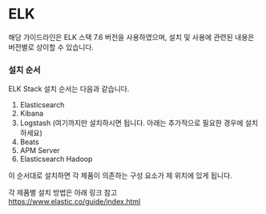 
# ELK

해당 가이드라인은 ELK 스택 7.6 버전을 사용하였으며, 설치 및 사용에 관련된 내용은 버전별로 상이할 수 있습니다.

### 설치 순서

ELK Stack 설치 순서는 다음과 같습니다.

1. Elasticsearch
2. Kibana
3. Logstash (여기까지만 설치하시면 됩니다. 아래는 추가적으로 필요한 경우에 설치하세요)
4. Beats
5. APM Server
6. Elasticsearch Hadoop

이 순서대로 설치하면 각 제품이 의존하는 구성 요소가 제 위치에 있게 됩니다. <br>

각 제품별 설치 방법은 아래 링크 참고 <br>
https://www.elastic.co/guide/index.html 
